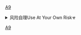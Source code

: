[A9]()

<details><summary>风险自理Use At Your Own Risk☣</summary>


[A9](https://github.com/Alvin9999/new-pac/wiki/ss%E5%85%8D%E8%B4%B9%E8%B4%A6%E5%8F%B7)

</details>

[A9]()
